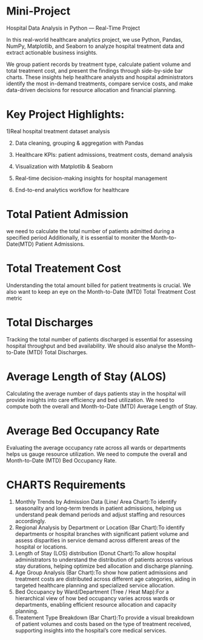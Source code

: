 # Mini-Project
 Hospital Data Analysis in Python — Real-Time Project

In this real-world healthcare analytics project, we use Python, Pandas, NumPy, Matplotlib, and Seaborn to analyze hospital treatment data and extract actionable business insights.

We group patient records by treatment type, calculate patient volume and total treatment cost, and present the findings through side-by-side bar charts. These insights help healthcare analysts and hospital administrators identify the most in-demand treatments, compare service costs, and make data-driven decisions for resource allocation and financial planning.

# Key Project Highlights:
1)Real hospital treatment dataset analysis

2) Data cleaning, grouping & aggregation with Pandas

3) Healthcare KPIs: patient admissions, treatment costs, demand analysis

4) Visualization with Matplotlib & Seaborn

5) Real-time decision-making insights for hospital management

6) End-to-end analytics workflow for healthcare
   
# Total Patient Admission 
we need to calculate the total number of patients admitted during a specified period
Additionally, it is essential to moniter the Month-to-Date(MTD) Patient Admissions.

# Total Treatement Cost
Understanding the total amount billed for patient treatments is crucial. We also want to keep an eye on the Month-to-Date (MTD) Total Treatment Cost metric

# Total Discharges
Tracking the total number of patients discharged is essential for assessing hospital throughput and bed availability. We should also analyse the Month-to-Date (MTD) Total Discharges.

# Average Length of Stay (ALOS)
Calculating the average number of days patients stay in the hospital will provide insights into care efficiency and bed utilization. We need to compute both the overall and Month-to-Date (MTD) Average Length of Stay.

# Average Bed Occupancy Rate
Evaluating the average occupancy rate across all wards or departments helps us gauge resource utilization. We need to compute the overall and Month-to-Date (MTD) Bed Occupancy Rate.

# CHARTS Requirements
1) Monthly Trends by Admission Data (Line/ Area Chart):To identify seasonality and long-term trends in patient admissions, helping us understand peak demand periods and adjust staffing and resources accordingly.
2) Regional Analysis by Department or Location (Bar Chart):To identify departments or hospital branches with significant patient volume and assess disparities in service demand across different areas of the hospital or locations.
3) Length of Stay (LOS) distribution (Donut Chart):To allow hospital administrators to understand the distribution of patients across various stay durations, helping optimize bed allocation and discharge planning.
4) Age Group Analysis (Bar Chart):To show how patient admissions and treatment costs are distributed across different age categories, aiding in targeted healthcare planning and specialized service allocation.
5) Bed Occupancy by Ward/Department (Tree / Heat Map):For a hierarchical view of how bed occupancy varies across wards or departments, enabling efficient resource allocation and capacity planning.
6) Treatement Type Breakdown (Bar Chart):To provide a visual breakdown of patient volumes and costs based on the type of treatment received, supporting insights into the hospital’s core medical services.






